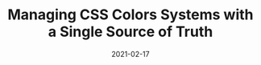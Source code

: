 ---
date: 2021-02-17
permalink: false
publisher: oomphinc
tags:
  - css
  - colors
  - maintainability
target_url: https://www.oomphinc.com/insights/css-color-design-system-json-scss-twig-php/
title: Managing CSS Colors Systems with a Single Source of Truth
---